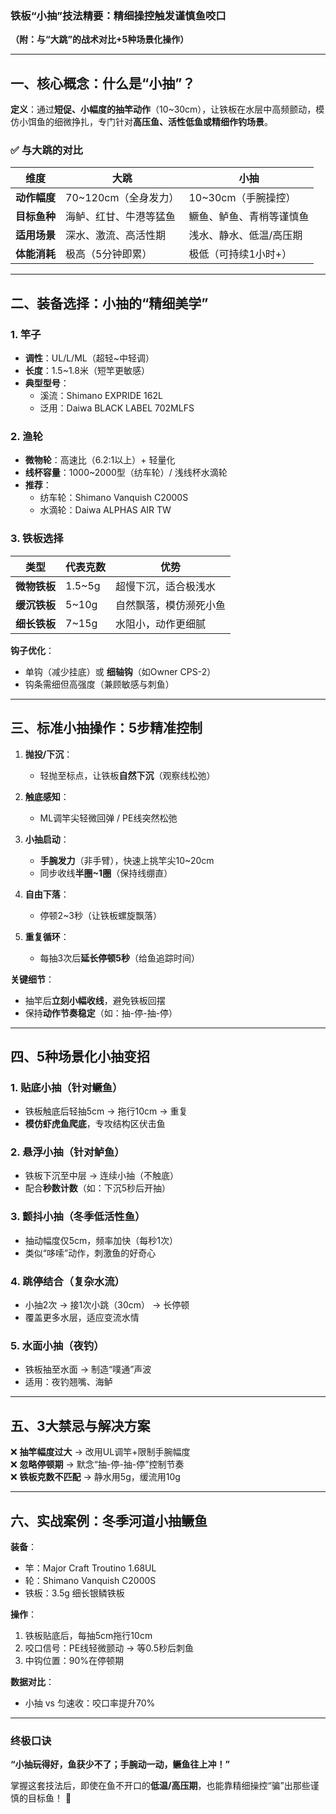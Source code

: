 ### **铁板“小抽”技法精要：精细操控触发谨慎鱼咬口**  
**（附：与“大跳”的战术对比+5种场景化操作）**  

---

## **一、核心概念：什么是“小抽”？**  
**定义**：通过**短促、小幅度的抽竿动作**（10~30cm），让铁板在水层中高频颤动，模仿小饵鱼的细微挣扎，专门针对**高压鱼、活性低鱼或精细作钓场景**。  

### **✅ 与大跳的对比**  
| **维度**       | **大跳**                  | **小抽**                  |  
|----------------|--------------------------|--------------------------|  
| **动作幅度**   | 70~120cm（全身发力）     | 10~30cm（手腕操控）      |  
| **目标鱼种**   | 海鲈、红甘、牛港等猛鱼   | 鳜鱼、鲈鱼、青梢等谨慎鱼 |  
| **适用场景**   | 深水、激流、高活性期     | 浅水、静水、低温/高压期  |  
| **体能消耗**   | 极高（5分钟即累）        | 极低（可持续1小时+）     |  

---

## **二、装备选择：小抽的“精细美学”**  
### **1. 竿子**  
- **调性**：UL/L/ML（超轻~中轻调）  
- **长度**：1.5~1.8米（短竿更敏感）  
- **典型型号**：  
  - 溪流：Shimano EXPRIDE 162L  
  - 泛用：Daiwa BLACK LABEL 702MLFS  

### **2. 渔轮**  
- **微物轮**：高速比（6.2:1以上）+ 轻量化  
- **线杯容量**：1000~2000型（纺车轮）/ 浅线杯水滴轮  
- **推荐**：  
  - 纺车轮：Shimano Vanquish C2000S  
  - 水滴轮：Daiwa ALPHAS AIR TW  

### **3. 铁板选择**  
| **类型**       | **代表克数** | **优势**                |  
|----------------|-------------|------------------------|  
| **微物铁板**   | 1.5~5g      | 超慢下沉，适合极浅水    |  
| **缓沉铁板**   | 5~10g       | 自然飘落，模仿濒死小鱼  |  
| **细长铁板**   | 7~15g       | 水阻小，动作更细腻      |  

**钩子优化**：  
- 单钩（减少挂底）或 **细轴钩**（如Owner CPS-2）  
- 钩条需细但高强度（兼顾敏感与刺鱼）  

---

## **三、标准小抽操作：5步精准控制**  
1. **抛投/下沉**：  
   - 轻抛至标点，让铁板**自然下沉**（观察线松弛）  

2. **触底感知**：  
   - ML调竿尖轻微回弹 / PE线突然松弛  

3. **小抽启动**：  
   - **手腕发力**（非手臂），快速上挑竿尖10~20cm  
   - 同步收线**半圈~1圈**（保持线绷直）  

4. **自由下落**：  
   - 停顿2~3秒（让铁板螺旋飘落）  

5. **重复循环**：  
   - 每抽3次后**延长停顿5秒**（给鱼追踪时间）  

**关键细节**：  
- 抽竿后**立刻小幅收线**，避免铁板回摆  
- 保持**动作节奏稳定**（如：抽-停-抽-停）  

---

## **四、5种场景化小抽变招**  
### **1. 贴底小抽（针对鳜鱼）**  
- 铁板触底后轻抽5cm → 拖行10cm → 重复  
- **模仿虾虎鱼爬底**，专攻结构区伏击鱼  

### **2. 悬浮小抽（针对鲈鱼）**  
- 铁板下沉至中层 → 连续小抽（不触底）  
- 配合**秒数计数**（如：下沉5秒后开抽）  

### **3. 颤抖小抽（冬季低活性鱼）**  
- 抽动幅度仅5cm，频率加快（每秒1次）  
- 类似“哆嗦”动作，刺激鱼的好奇心  

### **4. 跳停结合（复杂水流）**  
- 小抽2次 → 接1次小跳（30cm） → 长停顿  
- 覆盖更多水层，适应变流水情  

### **5. 水面小抽（夜钓）**  
- 铁板抽至水面 → 制造“噗通”声波  
- 适用：夜钓翘嘴、海鲈  

---

## **五、3大禁忌与解决方案**  
❌ **抽竿幅度过大** → 改用UL调竿+限制手腕幅度  
❌ **忽略停顿期** → 默念“抽-停-抽-停”控制节奏  
❌ **铁板克数不匹配** → 静水用5g，缓流用10g  

---

## **六、实战案例：冬季河道小抽鳜鱼**  
**装备**：  
- 竿：Major Craft Troutino 1.68UL  
- 轮：Shimano Vanquish C2000S  
- 铁板：3.5g 细长银鳞铁板  

**操作**：  
1. 铁板贴底后，每抽5cm拖行10cm  
2. 咬口信号：PE线轻微颤动 → 等0.5秒后刺鱼  
3. 中钩位置：90%在停顿期  

**数据对比**：  
- 小抽 vs 匀速收：咬口率提升70%  

---

### **终极口诀**  
**“小抽玩得好，鱼获少不了；手腕动一动，鳜鱼往上冲！”**  

掌握这套技法后，即使在鱼不开口的**低温/高压期**，也能靠精细操控“骗”出那些谨慎的目标鱼！ 🎣

